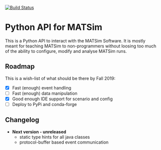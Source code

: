 [![Build Status](https://travis-ci.com/matsim-eth/python-matsim.svg?branch=master)](https://travis-ci.com/matsim-eth/python-matsim)

Python API for MATSim
=====================

This is a Python API to interact with the MATSim Software.
It is mostly meant for teaching MATSim to non-programmers without loosing too much
of the ability to configure, modify and analyse MATSim runs.

Roadmap
---------

This is a wish-list of what should be there by Fall 2019:

* [x] Fast (enough) event handling
* [ ] Fast (enough) data manipulation
* [x] Good enough IDE support for scenario and config
* [ ] Deploy to PyPi and conda-forge

Changelog
---------

- **Next version - unreleased**
    - static type hints for all java classes 
    - protocol-buffer based event communication
